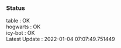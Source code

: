 ### Status


table : OK  
hogwarts : OK  
icy-bot : OK  
Latest Update : 2022-01-04 07:07:49.751449
